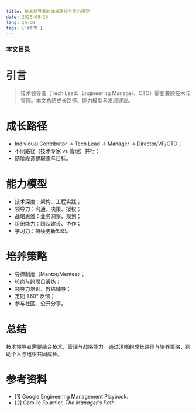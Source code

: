 ```yaml
---
title: 技术领导者的成长路径与能力模型
date: 2025-09-26
lang: zh-CN
tags: ['#TPM']
---
```


### 本文目录
<!-- toc -->

# 引言
> 技术领导者（Tech Lead、Engineering Manager、CTO）需要兼顾技术与管理。本文总结成长路径、能力模型与发展建议。

# 成长路径
- Individual Contributor → Tech Lead → Manager → Director/VP/CTO；
- 不同路径（技术专家 vs 管理）并行；
- 随阶段调整职责与目标。

# 能力模型
- 技术深度：架构、工程实践；
- 领导力：沟通、决策、授权；
- 战略思维：业务洞察、规划；
- 组织能力：团队建设、协作；
- 学习力：持续更新知识。

# 培养策略
- 导师制度（Mentor/Mentee）；
- 轮岗与跨项目锻炼；
- 领导力培训、教练辅导；
- 定期 360° 反馈；
- 参与社区、公开分享。

# 总结
技术领导者需要结合技术、管理与战略能力。通过清晰的成长路径与培养策略，帮助个人与组织共同成长。

# 参考资料
- [1] Google Engineering Management Playbook.
- [2] Camille Fournier, *The Manager's Path*.
